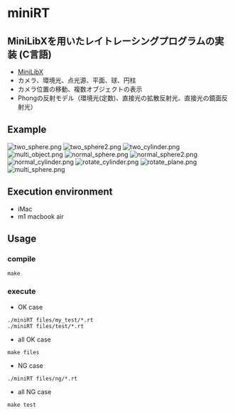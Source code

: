 # miniRT
## MiniLibXを用いたレイトレーシングプログラムの実装 (C言語)
- [MiniLibX](https://harm-smits.github.io/42docs/libs/minilibx/getting_started.html)
- カメラ、環境光、点光源、平面、球、円柱
- カメラ位置の移動、複数オブジェクトの表示
- Phongの反射モデル（環境光(定数)、直接光の拡散反射光、直接光の鏡面反射光）

## Example
![two_sphere.png](images/two_sphere.png)
![two_sphere2.png](images/two_sphere2.png)
![two_cylinder.png](images/two_cylinder.png)
![multi_object.png](images/multi_object.png)
![normal_sphere.png](images/normal_sphere.png)
![normal_sphere2.png](images/normal_sphere2.png)
![normal_cylinder.png](images/normal_cylinder.png)
![rotate_cylinder.png](images/rotate_cylinder.png)
![rotate_plane.png](images/rotate_plane.png)
![multi_sphere.png](images/multi_sphere.png)

## Execution environment
- iMac
- m1 macbook air


## Usage
### compile
```
make
```

### execute
- OK case

```
./miniRT files/my_test/*.rt
./miniRT files/test/*.rt
```

- all OK case

```
make files
```

- NG case

```
./miniRT files/ng/*.rt
```
- all NG case
```
make test
```
